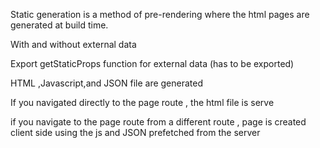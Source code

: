 

Static generation is a method of pre-rendering where the html pages are generated at build time.

With and without external data 

Export getStaticProps function for external data (has to be exported)

HTML ,Javascript,and JSON file are generated

If you navigated directly to the page route , the html file is serve

if you navigate to the page route from a different route , page is created client side using the js and JSON prefetched from the server 


